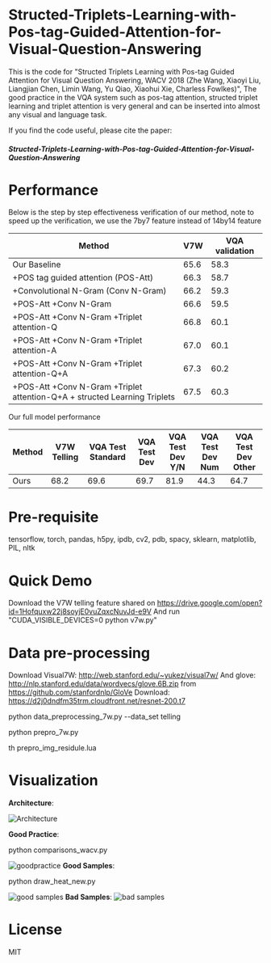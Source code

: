 # Structed-Triplets-Learning-with-Pos-tag-Guided-Attention-for-Visual-Question-Answering
This is the code for "Structed Triplets Learning with Pos-tag Guided Attention for Visual Question Answering, WACV 2018 (Zhe Wang, Xiaoyi Liu, Liangjian Chen, Limin Wang, Yu Qiao, Xiaohui Xie, Charless Fowlkes)", The good practice in the VQA system such as pos-tag attention, structed triplet learning and triplet attention is very general and can be inserted into almost any visual and language task.

If you find the code useful, please cite the paper: 
##### Structed-Triplets-Learning-with-Pos-tag-Guided-Attention-for-Visual-Question-Answering


# Performance

Below is the step by step effectiveness verification of our method, note to speed up the verification, we use the 7by7 feature instead of 14by14 feature

| Method | V7W | VQA validation |
| ------ | ------ | ------ |
| Our Baseline | 65.6 | 58.3 |
| +POS tag guided attention (POS-Att) | 66.3 | 58.7 |
| +Convolutional N-Gram (Conv N-Gram) |  66.2 | 59.3 |
| +POS-Att +Conv N-Gram | 66.6 | 59.5 |
| +POS-Att +Conv N-Gram +Triplet attention-Q | 66.8 | 60.1 |
| +POS-Att +Conv N-Gram +Triplet attention-A | 67.0 | 60.1 |
| +POS-Att +Conv N-Gram +Triplet attention-Q+A | 67.3 | 60.2 |
| +POS-Att +Conv N-Gram +Triplet attention-Q+A + structed Learning Triplets | 67.5 | 60.3 |

Our full model performance

| Method | V7W Telling | VQA Test Standard | VQA Test Dev | VQA Test Dev Y/N | VQA Test Dev Num | VQA Test Dev Other |
| ------ | ------ | ------ | ------ | ------ | ------ | ------ |
| Ours | 68.2 | 69.6 | 69.7 | 81.9 | 44.3 | 64.7 |


# Pre-requisite

tensorflow, torch, pandas, h5py, ipdb, cv2, pdb, spacy, sklearn, matplotlib, PIL, nltk

# Quick Demo
Download the V7W telling feature shared on https://drive.google.com/open?id=1Hofquxw22j8soyjE0vuZqxcNuvJd-e9V
And run "CUDA_VISIBLE_DEVICES=0 python v7w.py"

# Data pre-processing

Download Visual7W: http://web.stanford.edu/~yukez/visual7w/
And glove: http://nlp.stanford.edu/data/wordvecs/glove.6B.zip  from https://github.com/stanfordnlp/GloVe
Download: https://d2j0dndfm35trm.cloudfront.net/resnet-200.t7

python data_preprocessing_7w.py --data_set telling

python prepro_7w.py

th prepro_img_residule.lua

# Visualization
**Architecture**: 

![Architecture](https://github.com/wangzheallen/Structed-Triplets-Learning-with-Pos-tag-Guided-Attention-for-Visual-Question-Answering/blob/master/architecture.png )


**Good Practice**: 

python comparisons_wacv.py

![goodpractice](https://github.com/wangzheallen/Structed-Triplets-Learning-with-Pos-tag-Guided-Attention-for-Visual-Question-Answering/blob/master/goodpractice.png )
**Good Samples**: 

python draw_heat_new.py

![good samples](https://github.com/wangzheallen/Structed-Triplets-Learning-with-Pos-tag-Guided-Attention-for-Visual-Question-Answering/blob/master/goodsample.png )
**Bad Samples**: 
![bad samples](https://github.com/wangzheallen/Structed-Triplets-Learning-with-Pos-tag-Guided-Attention-for-Visual-Question-Answering/blob/master/badsample.png )


# License

MIT 



